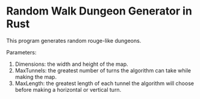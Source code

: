 # Random Walk Dungeon Generator in Rust

This program generates random rouge-like dungeons.

Parameters:

1. Dimensions: the width and height of the map.
1. MaxTunnels: the greatest number of turns the algorithm can take while making the map.
1. MaxLength: the greatest length of each tunnel the algorithm will choose before making a horizontal or vertical turn.
